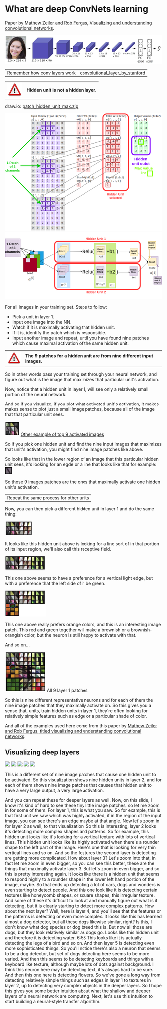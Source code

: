 # What are deep ConvNets learning

Paper by [Mathew Zeiler and Rob Fergus, Visualizing and understanding convolutional networks](https://arxiv.org/abs/1311.2901).

![](img/screenshot_from_2019-02-26_21-34-36.png)

|                               |                                     |
|-------------------------------|-------------------------------------|
| Remember how conv layers work | [convolutional_layer_by_stanford](./convolutional_layer_by_stanford.md) |

|                 |                                        |
|-----------------|----------------------------------------|
| ![](img/warning.png) | **Hidden unit is not a hidden layer.** |

draw.io: <a href="../img/patch_hidden_unit_max.zip">patch_hidden_unit_max.zip</a>

![](img/patch_hidden_unit_max.png)
![](img/patch_hidden_unit_max_ng.png)

For all images in your training set. Steps to follow:

- Pick a unit in layer 1.
- Input one image into the NN.
- Watch if it is maximally activating that hidden unit.
- If it is, identify the patch which is responsible.
- Input another image and repeat, until you have found nine patches which cause maximal activation of the same hidden unit.

|                 |                                                                           |
|-----------------|---------------------------------------------------------------------------|
| ![](img/warning.png) | **The 9 patches for a hidden unit are from nine different input images.** |


So in other words pass your training set through your neural network, and figure out what is the image that maximizes that particular unit's activation.

Now, notice that a hidden unit in layer 1, will see only a relatively small portion of the neural network.

And so if you visualize, if you plot what activated unit's activation, it makes makes sense to plot just a small image patches, because all of the image that that particular unit sees.

![](img/screenshot_from_2019-02-26_21-43-29.png) [Other example of top 9 activated images](./other_example_of_top_9_activated_images.md)

So if you pick one hidden unit and find the nine input images that maximizes that unit's activation, you might find nine image patches like above. 

So looks like that in the lower region of an image that this particular hidden unit sees, it's looking for an egde or a line that looks like that for example: ![](img/screenshot_from_2019-02-26_22-13-40.png)

So those 9 images patches are the ones that maximally activate one hidden unit's activation.

|                                         |
|-----------------------------------------|
| Repeat the same process for other units |

Now, you can then pick a different hidden unit in layer 1 and do the same thing:

![](img/screenshot_from_2019-02-27_00-34-45.png)

It looks like this hidden unit above is looking for a line sort of in that portion of its input region, we'll also call this receptive field.

![](img/screenshot_from_2019-02-27_00-35-19.png)

This one above seems to have a preference for a vertical light edge, but with a preference that the left side of it be green. 


![](img/screenshot_from_2019-02-27_00-37-13.png)

This one above really prefers orange colors, and this is an interesting image patch. This red and green together will make a brownish or a brownish-orangish color, but the neuron is still happy to activate with that.


And so on...

![](img/screenshot_from_2019-02-27_00-36-16.png) All 9 layer 1 patches

So this is nine different representative neurons and for each of them the nine image patches that they maximally activate on. So this gives you a sense that, units, train hidden units in layer 1, they're often looking for relatively simple features such as edge or a particular shade of color.

And all of the examples used here come from this paper by [Mathew Zeiler and Rob Fergus, titled visualizing and understanding convolutional networks](https://arxiv.org/abs/1311.2901). 

## Visualizing deep layers

<img src="../img/conv_layer1_image.png" width="200" />

<img src="../img/conv_layer2_image.png" width="200" />

<img src="../img/conv_layer3_image.png" width="200" />

<img src="../img/conv_layer4_image.png" width="200" />

<img src="../img/conv_layer5_image.png" width="200" />


This is a different set of nine image patches that cause one hidden unit to be activated. So this visualization shows nine hidden units in layer 2, and for each of them shows nine image patches that causes that hidden unit to have a very large output, a very large activation.

And you can repeat these for deeper layers as well. Now, on this slide, I know it's kind of hard to see these tiny little image patches, so let me zoom in for some of them. For layer 1, this is what you saw. So for example, this is that first unit we saw which was highly activated, if in the region of the input image, you can see there's an edge maybe at that angle. Now let's zoom in for layer 2 as well, to that visualization. So this is interesting, layer 2 looks it's detecting more complex shapes and patterns. So for example, this hidden unit looks like it's looking for a vertical texture with lots of vertical lines. This hidden unit looks like its highly activated when there's a rounder shape to the left part of the image. Here's one that is looking for very thin vertical lines and so on. And so the features the second layer is detecting are getting more complicated. How about layer 3? Let's zoom into that, in fact let me zoom in even bigger, so you can see this better, these are the things that maximally activate layer 3. But let's zoom in even bigger, and so this is pretty interesting again. It looks like there is a hidden unit that seems to respond highly to a rounder shape in the lower left hand portion of the image, maybe. So that ends up detecting a lot of cars, dogs and wonders is even starting to detect people. And this one look like it is detecting certain textures like honeycomb shapes, or square shapes, this irregular texture. And some of these it's difficult to look at and manually figure out what is it detecting, but it is clearly starting to detect more complex patterns. How about the next layer? Well, here is layer 4, and you'll see that the features or the patterns is detecting or even more complex. It looks like this has learned almost a dog detector, but all these dogs likewise similar, right? Is this, I don't know what dog species or dog breed this is. But now all those are dogs, but they look relatively similar as dogs go. Looks like this hidden unit and therefore it is detecting water.
6:53
This looks like it is actually detecting the legs of a bird and so on. And then layer 5 is detecting even more sophisticated things. So you'll notice there's also a neuron that seems to be a dog detector, but set of dogs detecting here seems to be more varied. And then this seems to be detecting keyboards and things with a keyboard like texture, although maybe lots of dots against background. I think this neuron here may be detecting text, it's always hard to be sure. And then this one here is detecting flowers. So we've gone a long way from detecting relatively simple things such as edges in layer 1 to textures in layer 2, up to detecting very complex objects in the deeper layers. So I hope this gives you some better intuition about what the shallow and deeper layers of a neural network are computing. Next, let's use this intuition to start building a neural-style transfer algorithm.

